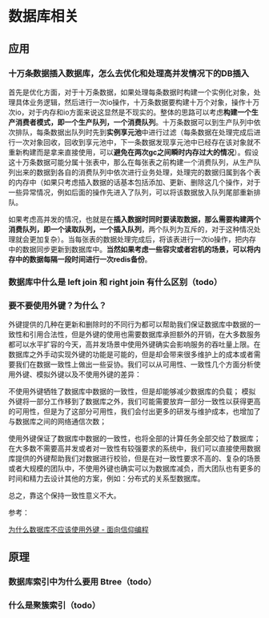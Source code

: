 # 数据库相关

## 应用

### 十万条数据插入数据库，怎么去优化和处理高并发情况下的DB插入

首先是优化方面，对于十万条数据，如果处理每条数据时构建一个实例化对象，处理具体业务逻辑，然后进行一次io操作，十万条数据要构建十万个对象，操作十万次io，对于内存和io方面来说这显然是不现实的。整体的思路可以考虑**构建一个生产消费者模式，即一个生产队列，一个消费队列**。十万条数据可以到生产队列中依次排队，每条数据出队列时先到**实例享元池**中进行过滤（每条数据在处理完成后进行一次对象回收，回收到享元池中，下一条数据发现享元池中已经存在该对象就不重新构建而是拿来直接使用，可以**避免在两次gc之间瞬时内存过大的情况**）。假设这十万条数据可能分属十张表中，那么在每张表之前构建一个消费队列，从生产队列出来的数据到各自的消费队列中依次进行业务处理，处理完的数据归属到各个表的内存中（如果只考虑插入数据的话基本包括添加、更新、删除这几个操作，对于一些异常情况，例如后面的操作先进入了队列，可以将该数据放入队列尾部重新排队。

如果考虑高并发的情况，也就是在**插入数据时同时要读取数据，那么需要构建两个消费队列，即一个读取队列，一个插入队列**，两个队列为互斥的，对于这种情况处理就会更加复杂）。当每张表的数据处理完成后，将该表进行一次io操作，把内存中的数据同步更新到数据库中。**当然如果考虑一些容灾或者宕机的场景，可以将内存中的数据每隔一段时间进行一次redis备份**。

### 数据库中什么是 left join 和 right join 有什么区别（todo）

### 要不要使用外键？为什么？

外键提供的几种在更新和删除时的不同行为都可以帮助我们保证数据库中数据的一致性和引用合法性，但是外键的使用也需要数据库承担额外的开销，在大多数服务都可以水平扩容的今天，高并发场景中使用外键确实会影响服务的吞吐量上限。在数据库之外手动实现外键的功能是可能的，但是却会带来很多维护上的成本或者需要我们在数据一致性上做出一些妥协。我们可以从可用性、一致性几个方面分析使用外键、模拟外键以及不使用外键的差异：

不使用外键牺牲了数据库中数据的一致性，但是却能够减少数据库的负载；
模拟外键将一部分工作移到了数据库之外，我们可能需要放弃一部分一致性以获得更高的可用性，但是为了这部分可用性，我们会付出更多的研发与维护成本，也增加了与数据库之间的网络通信次数； 

使用外键保证了数据库中数据的一致性，也将全部的计算任务全部交给了数据库；
在大多数不需要高并发或者对一致性有较强要求的系统中，我们可以直接使用数据库提供的外键帮助我们对数据进行校验，但是在对一致性要求不高的、复杂的场景或者大规模的团队中，不使用外键也确实可以为数据库减负，而大团队也有更多的时间和精力去设计其他的方案，例如：分布式的关系型数据库。

总之，靠这个保持一致性意义不大。

参考：

[为什么数据库不应该使用外键 - 面向信仰编程](https://draveness.me/whys-the-design-database-foreign-key/)


## 原理

### 数据库索引中为什么要用 Btree（todo）

### 什么是聚簇索引（todo）

